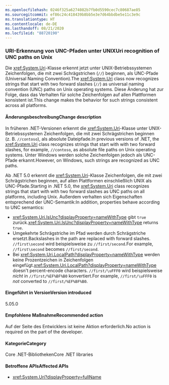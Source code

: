 ```yaml
---
ms.openlocfilehash: 0246f325a6274082b7fb0d5590cec7c80687ae85
ms.sourcegitcommit: ef86c24c418439b8bb5e3e7d64bbdbe5e11c3e9c
ms.translationtype: HT
ms.contentlocale: de-DE
ms.lasthandoff: 08/21/2020
ms.locfileid: "88720190"
---
```

### <a name="uri-recognition-of-unc-paths-on-unix"></a><span data-ttu-id="26dc6-101">URI-Erkennung von UNC-Pfaden unter UNIX</span><span class="sxs-lookup"><span data-stu-id="26dc6-101">Uri recognition of UNC paths on Unix</span></span>

<span data-ttu-id="26dc6-102">Die <xref:System.Uri>-Klasse erkennt jetzt unter UNIX-Betriebssystemen Zeichenfolgen, die mit zwei Schrägstrichen (`//`) beginnen, als UNC-Pfade (Universal Naming Convention).</span><span class="sxs-lookup"><span data-stu-id="26dc6-102">The <xref:System.Uri> class now recognizes strings that start with two forward slashes (`//`) as universal naming convention (UNC) paths on Unix operating systems.</span></span> <span data-ttu-id="26dc6-103">Diese Änderung hat zur Folge, dass das Verhalten für solche Zeichenfolgen auf allen Plattformen konsistent ist.</span><span class="sxs-lookup"><span data-stu-id="26dc6-103">This change makes the behavior for such strings consistent across all platforms.</span></span>

#### <a name="change-description"></a><span data-ttu-id="26dc6-104">Änderungsbeschreibung</span><span class="sxs-lookup"><span data-stu-id="26dc6-104">Change description</span></span>

<span data-ttu-id="26dc6-105">In früheren .NET-Versionen erkennt die <xref:System.Uri>-Klasse unter UNIX-Betriebssystemen Zeichenfolgen, die mit zwei Schrägstrichen beginnen (z. B. `//contoso`), als absolute Dateipfade.</span><span class="sxs-lookup"><span data-stu-id="26dc6-105">In previous versions of .NET, the <xref:System.Uri> class recognizes strings that start with with two forward slashes, for example, `//contoso`, as absolute file paths on Unix operating systems.</span></span> <span data-ttu-id="26dc6-106">Unter Windows werden solche Zeichenfolgen jedoch als UNC-Pfade erkannt.</span><span class="sxs-lookup"><span data-stu-id="26dc6-106">However, on Windows, such strings are recognized as UNC paths.</span></span>

<span data-ttu-id="26dc6-107">Ab .NET 5.0 erkennt die <xref:System.Uri>-Klasse Zeichenfolgen, die mit zwei Schrägstrichen beginnen, auf allen Plattformen einschließlich UNIX als UNC-Pfade.</span><span class="sxs-lookup"><span data-stu-id="26dc6-107">Starting in .NET 5.0,  the <xref:System.Uri> class recognizes strings that start with with two forward slashes as UNC paths on all platforms, including Unix.</span></span> <span data-ttu-id="26dc6-108">Außerdem verhalten sich Eigenschaften entsprechend der UNC-Semantik:</span><span class="sxs-lookup"><span data-stu-id="26dc6-108">In addition, properties behave according to UNC semantics:</span></span>

- <span data-ttu-id="26dc6-109"><xref:System.Uri.IsUnc?displayProperty=nameWithType> gibt `true` zurück.</span><span class="sxs-lookup"><span data-stu-id="26dc6-109"><xref:System.Uri.IsUnc?displayProperty=nameWithType> returns `true`.</span></span>
- <span data-ttu-id="26dc6-110">Umgekehrte Schrägstriche im Pfad werden durch Schrägstriche ersetzt.</span><span class="sxs-lookup"><span data-stu-id="26dc6-110">Backslashes in the path are replaced with forward slashes.</span></span> <span data-ttu-id="26dc6-111">`//first\second` wird beispielsweise zu `//first/second`.</span><span class="sxs-lookup"><span data-stu-id="26dc6-111">For example, `//first\second` becomes `//first/second`.</span></span>
- <span data-ttu-id="26dc6-112">Bei <xref:System.Uri.LocalPath?displayProperty=nameWithType> werden keine Prozentzeichen in Zeichenfolgen eingefügt.</span><span class="sxs-lookup"><span data-stu-id="26dc6-112"><xref:System.Uri.LocalPath?displayProperty=nameWithType> doesn't percent-encode characters.</span></span> <span data-ttu-id="26dc6-113">`//first/\uFFF0` wird beispielsweise *nicht* in `//first/%EF%BF%B0` konvertiert.</span><span class="sxs-lookup"><span data-stu-id="26dc6-113">For example, `//first/\uFFF0` is *not* converted to `//first/%EF%BF%B0`.</span></span>

#### <a name="version-introduced"></a><span data-ttu-id="26dc6-114">Eingeführt in Version</span><span class="sxs-lookup"><span data-stu-id="26dc6-114">Version introduced</span></span>

<span data-ttu-id="26dc6-115">5.0</span><span class="sxs-lookup"><span data-stu-id="26dc6-115">5.0</span></span>

#### <a name="recommended-action"></a><span data-ttu-id="26dc6-116">Empfohlene Maßnahme</span><span class="sxs-lookup"><span data-stu-id="26dc6-116">Recommended action</span></span>

<span data-ttu-id="26dc6-117">Auf der Seite des Entwicklers ist keine Aktion erforderlich.</span><span class="sxs-lookup"><span data-stu-id="26dc6-117">No action is required on the part of the developer.</span></span>

#### <a name="category"></a><span data-ttu-id="26dc6-118">Kategorie</span><span class="sxs-lookup"><span data-stu-id="26dc6-118">Category</span></span>

<span data-ttu-id="26dc6-119">Core .NET-Bibliotheken</span><span class="sxs-lookup"><span data-stu-id="26dc6-119">Core .NET libraries</span></span>

#### <a name="affected-apis"></a><span data-ttu-id="26dc6-120">Betroffene APIs</span><span class="sxs-lookup"><span data-stu-id="26dc6-120">Affected APIs</span></span>

- <xref:System.Uri?displayProperty=fullName>

<!--

#### Affected APIs

- `T:System.Uri`

-->
